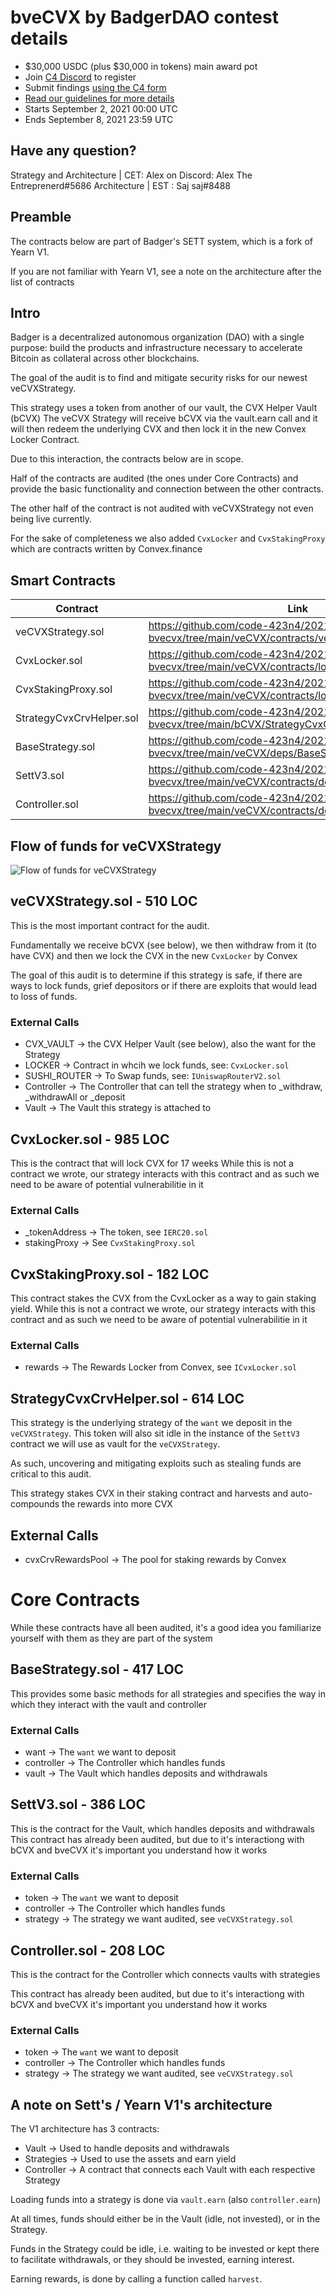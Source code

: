 # bveCVX by BadgerDAO contest details
- $30,000 USDC (plus $30,000 in tokens) main award pot
- Join [C4 Discord](https://discord.gg/EY5dvm3evD) to register
- Submit findings [using the C4 form](https://code423n4.com/2021-09-bvecvx-contest/submit)
- [Read our guidelines for more details](https://docs.code4rena.com/roles/wardens)
- Starts September 2, 2021 00:00 UTC
- Ends September 8, 2021  23:59 UTC

## Have any question?
Strategy and Architecture | CET: Alex on Discord: Alex The Entreprenerd#5686
Architecture | EST : Saj saj#8488

## Preamble
The contracts below are part of Badger's SETT system, which is a fork of Yearn V1.

If you are not familiar with Yearn V1, see a note on the architecture after the list of contracts


## Intro
Badger is a decentralized autonomous organization (DAO) with a single purpose: build the products and infrastructure necessary to accelerate Bitcoin as collateral across other blockchains.

The goal of the audit is to find and mitigate security risks for our newest veCVXStrategy.

This strategy uses a token from another of our vault, the CVX Helper Vault (bCVX)
The veCVX Strategy will receive bCVX via the vault.earn call and it will then redeem the underlying CVX and then lock it in the new Convex Locker Contract.

Due to this interaction, the contracts below are in scope.

Half of the contracts are audited (the ones under Core Contracts) and provide the basic functionality and connection between the other contracts.

The other half of the contract is not audited with veCVXStrategy not even being live currently.

For the sake of completeness we also added `CvxLocker` and `CvxStakingProxy` which are contracts written by Convex.finance

## Smart Contracts

| Contract                 | Link                                                                                              |
|--------------------------|---------------------------------------------------------------------------------------------------|
| veCVXStrategy.sol        | https://github.com/code-423n4/2021-09-bvecvx/tree/main/veCVX/contracts/veCVXStrategy.sol          |
| CvxLocker.sol            | https://github.com/code-423n4/2021-09-bvecvx/tree/main/veCVX/contracts/locker/CvxLocker.sol       |
| CvxStakingProxy.sol      | https://github.com/code-423n4/2021-09-bvecvx/tree/main/veCVX/contracts/locker/CvxStakingProxy.sol |
| StrategyCvxCrvHelper.sol | https://github.com/code-423n4/2021-09-bvecvx/tree/main/bCVX/StrategyCvxCrvHelper.sol              |
| BaseStrategy.sol         | https://github.com/code-423n4/2021-09-bvecvx/tree/main/veCVX/deps/BaseStrategy.sol                |
| SettV3.sol               | https://github.com/code-423n4/2021-09-bvecvx/tree/main/veCVX/contracts/deps/SettV3.sol            |
| Controller.sol           | https://github.com/code-423n4/2021-09-bvecvx/tree/main/veCVX/contracts/deps/Controller.sol        |


## Flow of funds for veCVXStrategy
![Flow of funds for veCVXStrategy](/.github/flow.png)


## veCVXStrategy.sol - 510 LOC

This is the most important contract for the audit.

Fundamentally we receive bCVX (see below), we then withdraw from it (to have CVX) and then we lock the CVX in the new `CvxLocker` by Convex

The goal of this audit is to determine if this strategy is safe, if there are ways to lock funds, grief depositors or if there are exploits that would lead to loss of funds.


### External Calls
- CVX_VAULT -> the CVX Helper Vault (see below), also the want for the Strategy
- LOCKER -> Contract in whcih we lock funds, see: `CvxLocker.sol`
- SUSHI_ROUTER -> To Swap funds, see: `IUniswapRouterV2.sol`
- Controller -> The Controller that can tell the strategy when to _withdraw, _withdrawAll or _deposit
- Vault -> The Vault this strategy is attached to

## CvxLocker.sol - 985 LOC

This is the contract that will lock CVX for 17 weeks
While this is not a contract we wrote, our strategy interacts with this contract and as such we need to be aware of potential vulnerabilitie in it

### External Calls
- _tokenAddress -> The token, see `IERC20.sol`
- stakingProxy -> See `CvxStakingProxy.sol`

## CvxStakingProxy.sol - 182 LOC

This contract stakes the CVX from the CvxLocker as a way to gain staking yield.
While this is not a contract we wrote, our strategy interacts with this contract and as such we need to be aware of potential vulnerabilitie in it

### External Calls
- rewards -> The Rewards Locker from Convex, see `ICvxLocker.sol`

## StrategyCvxCrvHelper.sol - 614 LOC

This strategy is the underlying strategy of the `want` we deposit in the `veCVXStrategy`. 
This token will also sit idle in the instance of the `SettV3` contract we will use as vault for the `veCVXStrategy`.

As such, uncovering and mitigating exploits such as stealing funds are critical to this audit.

This strategy stakes CVX in their staking contract and harvests and auto-compounds the rewards into more CVX

## External Calls
- cvxCrvRewardsPool -> The pool for staking rewards by Convex

# Core Contracts

While these contracts have all been audited, it's a good idea you familiarize yourself with them as they are part of the system

## BaseStrategy.sol - 417 LOC

This provides some basic methods for all strategies and specifies the way in which they interact with the vault and controller

### External Calls
- want -> The `want` we want to deposit
- controller -> The Controller which handles funds
- vault -> The Vault which handles deposits and withdrawals


## SettV3.sol - 386 LOC

This is the contract for the Vault, which handles deposits and withdrawals
This contract has already been audited, but due to it's interactiong with bCVX and bveCVX it's important you understand how it works

### External Calls
- token -> The `want` we want to deposit
- controller -> The Controller which handles funds
- strategy -> The strategy we want audited, see `veCVXStrategy.sol`

## Controller.sol - 208 LOC

This is the contract for the Controller which connects vaults with strategies

This contract has already been audited, but due to it's interactiong with bCVX and bveCVX it's important you understand how it works

### External Calls
- token -> The `want` we want to deposit
- controller -> The Controller which handles funds
- strategy -> The strategy we want audited, see `veCVXStrategy.sol`


## A note on Sett's / Yearn V1's architecture

The V1 architecture has 3 contracts:
- Vault -> Used to handle deposits and withdrawals
- Strategies -> Used to use the assets and earn yield
- Controller -> A contract that connects each Vault with each respective Strategy

Loading funds into a strategy is done via `vault.earn` (also `controller.earn`)

At all times, funds should either be in the Vault (idle, not invested), or in the Strategy.

Funds in the Strategy could be idle, i.e. waiting to be invested or kept there to facilitate withdrawals, or they should be invested, earning interest.

Earning rewards, is done by calling a function called `harvest`.


